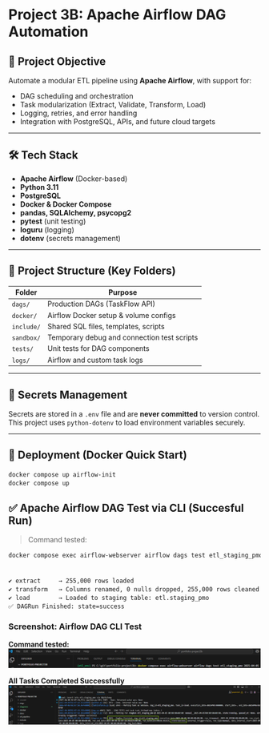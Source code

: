 # Project 3B: Apache Airflow DAG Automation

## 🎯 Project Objective
Automate a modular ETL pipeline using **Apache Airflow**, with support for:
- DAG scheduling and orchestration
- Task modularization (Extract, Validate, Transform, Load)
- Logging, retries, and error handling
- Integration with PostgreSQL, APIs, and future cloud targets

---

## 🛠️ Tech Stack
- **Apache Airflow** (Docker-based)
- **Python 3.11**
- **PostgreSQL**
- **Docker & Docker Compose**
- **pandas, SQLAlchemy, psycopg2**
- **pytest** (unit testing)
- **loguru** (logging)
- **dotenv** (secrets management)

---

## 📁 Project Structure (Key Folders)
| Folder        | Purpose                                         |
|---------------|--------------------------------------------------|
| `dags/`       | Production DAGs (TaskFlow API)                  |
| `docker/`     | Airflow Docker setup & volume configs           |
| `include/`    | Shared SQL files, templates, scripts            |
| `sandbox/`    | Temporary debug and connection test scripts     |
| `tests/`      | Unit tests for DAG components                   |
| `logs/`       | Airflow and custom task logs                    |

---

## 🔐 Secrets Management
Secrets are stored in a `.env` file and are **never committed** to version control.
This project uses `python-dotenv` to load environment variables securely.

---

## 🚀 Deployment (Docker Quick Start)
```bash
docker compose up airflow-init
docker compose up
```

## ✅ Apache Airflow DAG Test via CLI (Succesful Run)

> Command tested:
```bash
docker compose exec airflow-webserver airflow dags test etl_staging_pmo 2025-04-05


✔️ extract     → 255,000 rows loaded
✔️ transform   → Columns renamed, 0 nulls dropped, 255,000 rows cleaned
✔️ load        → Loaded to staging table: etl.staging_pmo
✅ DAGRun Finished: state=success

```

### Screenshot: Airflow DAG CLI Test

**Command tested:**
![Airflow DAG CLI Test](diagrams/dag_test_cli_success1.png)

**All Tasks Completed Successfully**
![Airflow DAG CLI Test](diagrams/dag_test_cli_success2.png)
